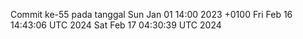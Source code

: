 Commit ke-55 pada tanggal Sun Jan 01 14:00 2023 +0100
Fri Feb 16 14:43:06 UTC 2024
Sat Feb 17 04:30:39 UTC 2024
